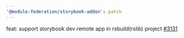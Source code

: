 ```yaml
---
'@module-federation/storybook-addon': patch
---
```

feat: support storybook dev remote app in rsbuild(rslib) project [#3131](https://github.com/module-federation/core/pull/3131)
